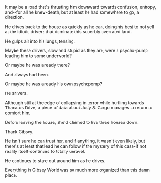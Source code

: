 It may be a road that's thrusting him downward towards confusion, entropy, and--for all he knew-death, but at least he had somewhere to go, a direction.

He drives back to the house as quickly as he can, doing his best to not yell at the idiotic drivers that dominate this superbly overrated land.

He gulps air into his lungs, tensing.

Maybe these drivers, slow and stupid as they are, were a psycho-pump leading him to some underworld?

Or maybe he was already there?

And always had been.

Or maybe he was already his own psychopomp?

He shivers.

Although still at the edge of collapsing in terror while hurtling towards Thanatos Drive, a piece of data about Judy S. Cargo manages to return to comfort him.

Before leaving the house, she'd claimed to live three houses down.

Thank Gibsey.

He isn't sure he can trust her, and if anything, it wasn't even likely, but there's at least that lead he can follow if the mystery of this case-if not reality itself-continues to totally unravel.

He continues to stare out around him as he drives.

Everything in Gibsey World was so much more organized than this damn place.